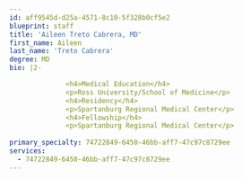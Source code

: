 ```yaml
---
id: aff9545d-d25a-4571-8c10-5f328b0cf5e2
blueprint: staff
title: 'Aileen Treto Cabrera, MD'
first_name: Aileen
last_name: 'Treto Cabrera'
degree: MD
bio: |2-

              <h4>Medical Education</h4>
              <p>Ross University/School of Medicine</p>
              <h4>Residency</h4>
              <p>Spartanburg Regional Medical Center</p>
              <h4>Fellowship</h4>
              <p>Spartanburg Regional Medical Center</p>
          
primary_specialty: 74722849-6450-46bb-aff7-47c97c8729ee
services:
  - 74722849-6450-46bb-aff7-47c97c8729ee
---
```

